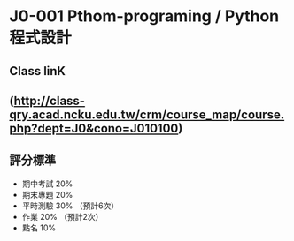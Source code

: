 # J0-001 Pthom-programing / Python 程式設計

## Class linK
## (http://class-qry.acad.ncku.edu.tw/crm/course_map/course.php?dept=J0&cono=J010100)

## 評分標準

 - 期中考試 20%
 - 期末專題 20%
 - 平時測驗 30% （預計6次）
 - 作業 20% （預計2次）
 - 點名 10%
